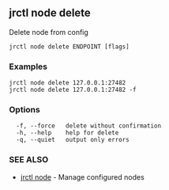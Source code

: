 ## jrctl node delete

Delete node from config

```
jrctl node delete ENDPOINT [flags]
```

### Examples

```
jrctl node delete 127.0.0.1:27482
jrctl node delete 127.0.0.1:27482 -f
```

### Options

```
  -f, --force   delete without confirmation
  -h, --help    help for delete
  -q, --quiet   output only errors
```

### SEE ALSO

* [jrctl node](jrctl_node.md)	 - Manage configured nodes

